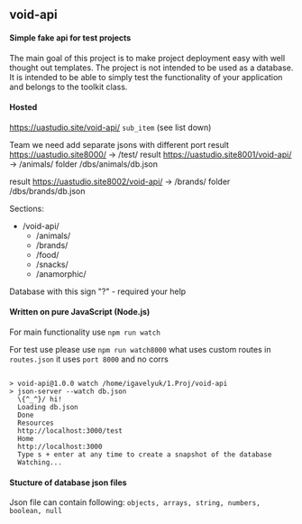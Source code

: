## void-api
#### Simple fake api for test projects
The main goal of this project is to make project deployment easy with well thought out templates. The project is not intended to be used as a database. It is intended to be able to simply test the functionality of your application and belongs to the toolkit class.

#### Hosted
https://uastudio.site/void-api/ `sub_item` (see list down)

Team we need add separate jsons with different port
result https://uastudio.site8000/ -> /test/
result https://uastudio.site8001/void-api/ -> /animals/
folder /dbs/animals/db.json

result https://uastudio.site8002/void-api/ -> /brands/
folder /dbs/brands/db.json


Sections: 
- /void-api/
  - /animals/
  - /brands/
  - /food/
  - /snacks/
  - /anamorphic/

Database with this sign "?" - required your help

#### Written on pure JavaScript (Node.js)
For main functionality use `npm run watch`

For test use please use `npm run watch8000` what uses custom routes in `routes.json` it uses `port 8000` and no corrs

```

> void-api@1.0.0 watch /home/igavelyuk/1.Proj/void-api
> json-server --watch db.json
  \{^_^}/ hi!
  Loading db.json
  Done
  Resources
  http://localhost:3000/test
  Home
  http://localhost:3000
  Type s + enter at any time to create a snapshot of the database
  Watching...
```
#### Stucture of database json files
Json file can contain following: `objects, arrays, string, numbers, boolean, null`
